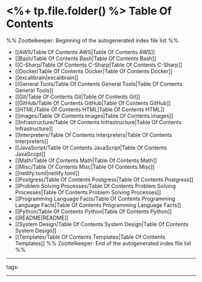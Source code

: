 # <%+ tp.file.folder() %> Table Of Contents



%% Zoottelkeeper: Beginning of the autogenerated index file list  %%
-  [[AWS/Table Of Contents AWS|Table Of Contents AWS]]
-  [[Bash/Table Of Contents Bash|Table Of Contents Bash]]
-  [[C-Sharp/Table Of Contents C-Sharp|Table Of Contents C-Sharp]]
-  [[Docker/Table Of Contents Docker|Table Of Contents Docker]]
-  [[excalibrain|excalibrain]]
-  [[General Tools/Table Of Contents General Tools|Table Of Contents General Tools]]
-  [[Git/Table Of Contents Git|Table Of Contents Git]]
-  [[GitHub/Table Of Contents GitHub|Table Of Contents GitHub]]
-  [[HTML/Table Of Contents HTML|Table Of Contents HTML]]
-  [[images/Table Of Contents images|Table Of Contents images]]
-  [[Infrastructure/Table Of Contents Infrastructure|Table Of Contents Infrastructure]]
-  [[Interpreters/Table Of Contents Interpreters|Table Of Contents Interpreters]]
-  [[JavaScript/Table Of Contents JavaScript|Table Of Contents JavaScript]]
-  [[Math/Table Of Contents Math|Table Of Contents Math]]
-  [[Misc/Table Of Contents Misc|Table Of Contents Misc]]
-  [[netlify.toml|netlify.toml]]
-  [[Postgress/Table Of Contents Postgress|Table Of Contents Postgress]]
-  [[Problem Solving Processes/Table Of Contents Problem Solving Processes|Table Of Contents Problem Solving Processes]]
-  [[Programming Language Facts/Table Of Contents Programming Language Facts|Table Of Contents Programming Language Facts]]
-  [[Python/Table Of Contents Python|Table Of Contents Python]]
-  [[README|README]]
-  [[System Design/Table Of Contents System Design|Table Of Contents System Design]]
-  [[Templates/Table Of Contents Templates|Table Of Contents Templates]]
%% Zoottelkeeper: End of the autogenerated index file list  %%



---

tags: 

---